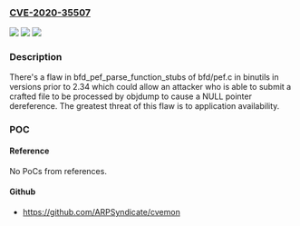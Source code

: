 ### [CVE-2020-35507](https://cve.mitre.org/cgi-bin/cvename.cgi?name=CVE-2020-35507)
![](https://img.shields.io/static/v1?label=Product&message=binutils&color=blue)
![](https://img.shields.io/static/v1?label=Version&message=n%2Fa&color=blue)
![](https://img.shields.io/static/v1?label=Vulnerability&message=CWE-476&color=brighgreen)

### Description

There's a flaw in bfd_pef_parse_function_stubs of bfd/pef.c in binutils in versions prior to 2.34 which could allow an attacker who is able to submit a crafted file to be processed by objdump to cause a NULL pointer dereference. The greatest threat of this flaw is to application availability.

### POC

#### Reference
No PoCs from references.

#### Github
- https://github.com/ARPSyndicate/cvemon

